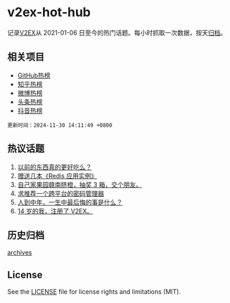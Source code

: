 # v2ex-hot-hub

 记录[V2EX](https://www.v2ex.com/)从 2021-01-06 日至今的热门话题。每小时抓取一次数据，按天[归档](archives)。
 
 ## 相关项目

- [GitHub热榜](https://github.com/snaildev/github-hot-hub)
- [知乎热榜](https://github.com/snaildev/zhihu-hot-hub)
- [微博热榜](https://github.com/snaildev/weibo-hot-hub)
- [头条热榜](https://github.com/snaildev/toutiao-hot-hub)
- [抖音热榜](https://github.com/snaildev/douyin-hot-hub)


 `更新时间：2024-11-30 14:11:49 +0800`

## 热议话题

1. [以前的东西真的更好吃么？](https://www.v2ex.com/t/1093782)
1. [赠送几本《Redis 应用实例》](https://www.v2ex.com/t/1093789)
1. [自己家果园赣南脐橙，抽奖 3 箱，交个朋友。](https://www.v2ex.com/t/1093775)
1. [求推荐一个跨平台的密码管理器](https://www.v2ex.com/t/1093833)
1. [人到中年，一生中最后悔的事是什么？](https://www.v2ex.com/t/1093815)
1. [14 岁的我，注册了 V2EX。](https://www.v2ex.com/t/1093834)

## 历史归档

[archives](archives)

## License

See the [LICENSE](LICENSE) file for license rights and limitations (MIT).
